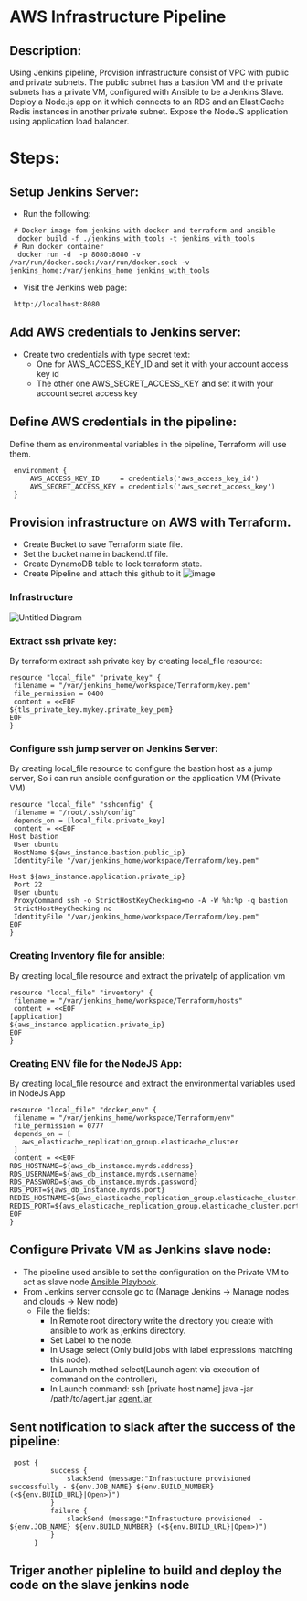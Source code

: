 # AWS Infrastructure Pipeline

## Description:
 Using Jenkins pipeline, Provision infrastructure consist of  VPC with public and private subnets.
 The public subnet has a bastion VM and the private subnets has a private VM, configured with Ansible to be a Jenkins Slave.
 Deploy a Node.js app on it which connects to an RDS and an ElastiCache Redis instances in another private subnet.
 Expose the NodeJS application using application load balancer.
 
 
 
 # Steps:
 
 ## Setup Jenkins Server:
 
 - Run the following:
 ```
  # Docker image fom jenkins with docker and terraform and ansible
   docker build -f ./jenkins_with_tools -t jenkins_with_tools
  # Run docker container
   docker run -d  -p 8080:8080 -v /var/run/docker.sock:/var/run/docker.sock -v jenkins_home:/var/jenkins_home jenkins_with_tools
 ```
 - Visit the Jenkins web page:
 ```
  http://localhost:8080
 ```
 ## Add AWS credentials to Jenkins server:
 - Create two credentials with type secret text:
   - One for AWS_ACCESS_KEY_ID and set it with your account access key id
   - The other one AWS_SECRET_ACCESS_KEY and set it with your account secret access key 
 ## Define AWS credentials in the pipeline:
  Define them as environmental variables in the pipeline, Terraform will use them.
   ```
    environment {
        AWS_ACCESS_KEY_ID     = credentials('aws_access_key_id')
        AWS_SECRET_ACCESS_KEY = credentials('aws_secret_access_key')
    }
   ```
 ## Provision infrastructure on AWS with Terraform.

 - Create Bucket to save Terraform state file.
 - Set the bucket name in backend.tf file.
 - Create DynamoDB table to lock terraform state.
 - Create Pipeline and attach this github to it
 ![image](https://user-images.githubusercontent.com/91858017/181934216-9e98e425-74e2-449d-b85d-41cf7b970d2a.png)
 
 ### Infrastructure
 
 ![Untitled Diagram](https://user-images.githubusercontent.com/91858017/181926385-7f7e9f78-67a9-4250-b623-5431e721887b.jpg)
 
 
 ### Extract ssh private key:
  By terraform extract ssh private key by creating local_file resource:
   ```
   resource "local_file" "private_key" {
    filename = "/var/jenkins_home/workspace/Terraform/key.pem"
    file_permission = 0400
    content = <<EOF
${tls_private_key.mykey.private_key_pem}
EOF
}
   ```
   
 ### Configure ssh jump server on Jenkins Server:
  By creating local_file resource to configure the bastion host as a jump server,
  So i can run ansible configuration on the application VM (Private VM)
  
   ```
   resource "local_file" "sshconfig" {
    filename = "/root/.ssh/config"
    depends_on = [local_file.private_key]
    content = <<EOF
Host bastion
    User ubuntu
    HostName ${aws_instance.bastion.public_ip}
    IdentityFile "/var/jenkins_home/workspace/Terraform/key.pem"

Host ${aws_instance.application.private_ip}
    Port 22
    User ubuntu
    ProxyCommand ssh -o StrictHostKeyChecking=no -A -W %h:%p -q bastion
    StrictHostKeyChecking no
    IdentityFile "/var/jenkins_home/workspace/Terraform/key.pem"
EOF
}
   ```
 
 ### Creating Inventory file for ansible:
  By creating local_file resource and extract the privateIp of application vm
   ```
   resource "local_file" "inventory" {
    filename = "/var/jenkins_home/workspace/Terraform/hosts"
    content = <<EOF
[application]
${aws_instance.application.private_ip}
EOF
}
   ```
   
 ### Creating ENV file for the NodeJS App:
  By creating local_file resource and extract the environmental variables used in NodeJs App
   ```
   resource "local_file" "docker_env" {
    filename = "/var/jenkins_home/workspace/Terraform/env"
    file_permission = 0777
    depends_on = [
      aws_elasticache_replication_group.elasticache_cluster
    ]
    content = <<EOF
RDS_HOSTNAME=${aws_db_instance.myrds.address}
RDS_USERNAME=${aws_db_instance.myrds.username}
RDS_PASSWORD=${aws_db_instance.myrds.password}
RDS_PORT=${aws_db_instance.myrds.port}
REDIS_HOSTNAME=${aws_elasticache_replication_group.elasticache_cluster.primary_endpoint_address}
REDIS_PORT=${aws_elasticache_replication_group.elasticache_cluster.port}
EOF
}
   ```
 
 ## Configure Private VM as Jenkins slave node:
  - The pipeline used ansible to set the configuration on the Private VM to act as slave node [Ansible Playbook](https://github.com/Magdi888/Terraform/blob/master/jenkins_slave_playbook.yaml).
  - From Jenkins server console go to (Manage Jenkins -> Manage nodes and clouds -> New node)
     - File the fields: 
       - In Remote root directory write the directory you create with ansible to work as jenkins directory.
       - Set Label to the node.
       - In Usage select (Only build jobs with label expressions matching this node).
       - In Launch method select(Launch agent via execution of command on the controller),
       - In Launch command: ssh [private host name] java -jar /path/to/agent.jar [agent.jar](https://github.com/Magdi888/Terraform/tree/master/slaveAgent)

 ## Sent notification to slack after the success of the pipeline:
  ```
   post {
            success {
                slackSend (message:"Infrastucture provisioned successfully - ${env.JOB_NAME} ${env.BUILD_NUMBER} (<${env.BUILD_URL}|Open>)")
            }
            failure {
                slackSend (message:"Infrastucture provisioned  - ${env.JOB_NAME} ${env.BUILD_NUMBER} (<${env.BUILD_URL}|Open>)")
            }
        }
  ```
  
  ## Triger another pipleline to build and deploy the code on the slave jenkins node
